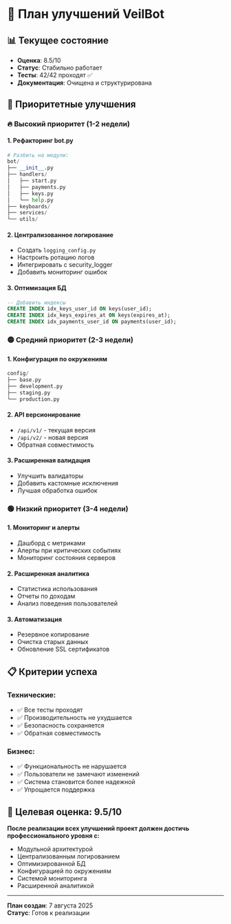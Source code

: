 # 🚀 План улучшений VeilBot

## 📊 Текущее состояние
- **Оценка**: 8.5/10
- **Статус**: Стабильно работает
- **Тесты**: 42/42 проходят ✅
- **Документация**: Очищена и структурирована

## 🎯 Приоритетные улучшения

### **🔥 Высокий приоритет (1-2 недели)**

#### **1. Рефакторинг bot.py**
```python
# Разбить на модули:
bot/
├── __init__.py
├── handlers/
│   ├── start.py
│   ├── payments.py
│   ├── keys.py
│   └── help.py
├── keyboards/
├── services/
└── utils/
```

#### **2. Централизованное логирование**
- Создать `logging_config.py`
- Настроить ротацию логов
- Интегрировать с security_logger
- Добавить мониторинг ошибок

#### **3. Оптимизация БД**
```sql
-- Добавить индексы
CREATE INDEX idx_keys_user_id ON keys(user_id);
CREATE INDEX idx_keys_expires_at ON keys(expires_at);
CREATE INDEX idx_payments_user_id ON payments(user_id);
```

### **🟡 Средний приоритет (2-3 недели)**

#### **1. Конфигурация по окружениям**
```python
config/
├── base.py
├── development.py
├── staging.py
└── production.py
```

#### **2. API версионирование**
- `/api/v1/` - текущая версия
- `/api/v2/` - новая версия
- Обратная совместимость

#### **3. Расширенная валидация**
- Улучшить валидаторы
- Добавить кастомные исключения
- Лучшая обработка ошибок

### **🟢 Низкий приоритет (3-4 недели)**

#### **1. Мониторинг и алерты**
- Дашборд с метриками
- Алерты при критических событиях
- Мониторинг состояния серверов

#### **2. Расширенная аналитика**
- Статистика использования
- Отчеты по доходам
- Анализ поведения пользователей

#### **3. Автоматизация**
- Резервное копирование
- Очистка старых данных
- Обновление SSL сертификатов

## 📋 Критерии успеха

### **Технические:**
- ✅ Все тесты проходят
- ✅ Производительность не ухудшается
- ✅ Безопасность сохраняется
- ✅ Обратная совместимость

### **Бизнес:**
- ✅ Функциональность не нарушается
- ✅ Пользователи не замечают изменений
- ✅ Система становится более надежной
- ✅ Упрощается поддержка

## 🎯 Целевая оценка: 9.5/10

**После реализации всех улучшений проект должен достичь профессионального уровня с:**
- Модульной архитектурой
- Централизованным логированием
- Оптимизированной БД
- Конфигурацией по окружениям
- Системой мониторинга
- Расширенной аналитикой

---

**План создан**: 7 августа 2025  
**Статус**: Готов к реализации
